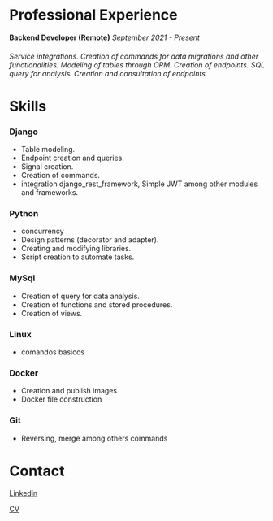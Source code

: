 # Professional Experience

**Backend Developer (Remote)** *September 2021 - Present*

###### Service integrations. Creation of commands for data migrations and other functionalities. Modeling of tables through ORM. Creation of endpoints. SQL query for analysis. Creation and consultation of endpoints.

# Skills

### Django

* Table modeling.
* Endpoint creation and queries.
* Signal creation.
* Creation of commands.
* integration django_rest_framework, Simple JWT among other modules and   frameworks.

### Python 

* concurrency 
* Design patterns (decorator and adapter).
* Creating and modifying libraries.
* Script creation to automate tasks.

### MySql 

* Creation of query for data analysis.
* Creation of functions and stored procedures.
* Creation of views.

### Linux

* comandos basicos

### Docker 

* Creation and publish images
* Docker file construction


### Git

* Reversing, merge among others commands

# Contact

[Linkedin](https://www.linkedin.com/in/isaias-sosa-2286811b9/)

[CV](https://www.canva.com/design/DAERA4uOa6A/snITO4bXKroDZ08qhjk00g/view?utm_content=DAERA4uOa6A&utm_campaign=designshare&utm_medium=link2&utm_source=sharebutton)
